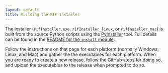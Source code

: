 ```yaml
---
layout: default
title: Building the RIF Installer
---
```


The installer (`rifInstaller.exe`, `rifInstaller_linux`, or `rifInstaller_mac`) is built from the source Python scripts using the [PyInstaller](https://www.pyinstaller.org/) tool. Full details can be found in the [README for the `install` module](https://github.com/smallAreaHealthStatisticsUnit/rapidInquiryFacility/blob/master/installer/README.rst).

Follow the instructions on that page for each platform (normally Windows, Linux, and Mac) and gather the the executables for each platform. When you are ready to create a new release, follow the GitHub steps for doing so, and upload the executables to the release when prompted to do so.


